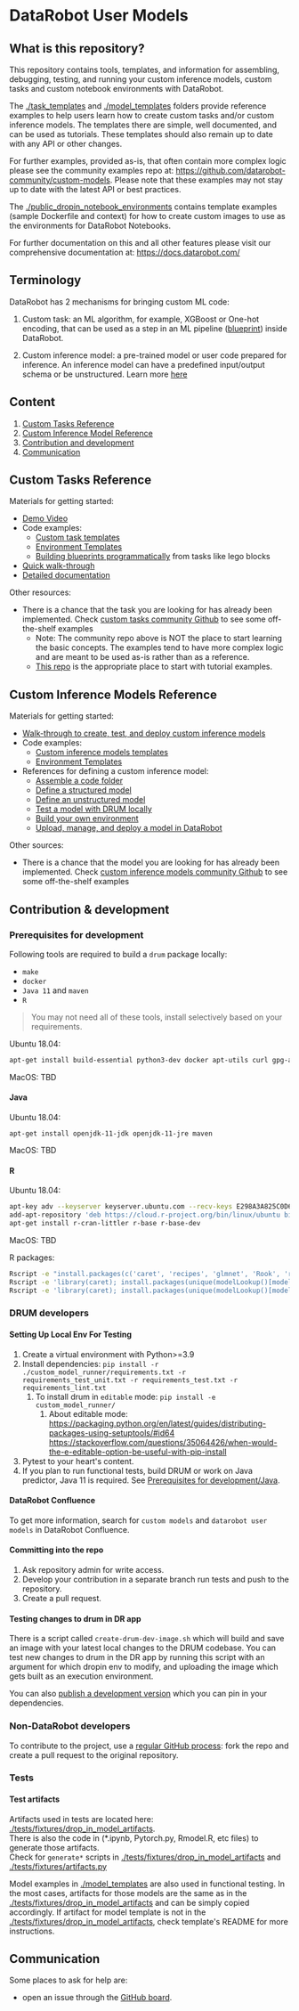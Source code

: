 # DataRobot User Models

## What is this repository? <a name="what_is_it"></a>
This repository contains tools, templates, and information for assembling, debugging, testing, 
and running your custom inference models, custom tasks and custom notebook environments with DataRobot.

The [./task_templates](./task_templates) 
and [./model_templates](./model_templates)
folders provide reference examples to
help users learn how to create custom tasks and/or custom inference models. 
The templates there are simple, well documented, and can be used as tutorials. 
These templates should also remain up to date with any API or other changes.

For further examples, provided as-is, that often contain more complex logic please
see the community examples repo at: https://github.com/datarobot-community/custom-models. 
Please note that these examples may not stay up to date with the latest API
or best practices. 

The [./public_dropin_notebook_environments](./public_dropin_notebook_environments) contains template examples 
(sample Dockerfile and context) for how to create custom images to use as the environments for DataRobot Notebooks.

For further documentation on this and all other features please visit our 
comprehensive documentation at: https://docs.datarobot.com/

## Terminology
DataRobot has 2 mechanisms for bringing custom ML code:

1. Custom task: an ML algorithm, for example, XGBoost or One-hot encoding, 
   that can be used as a step in an ML pipeline ([blueprint](https://docs.datarobot.com/en/docs/modeling/analyze-models/describe/blueprints.html)) 
   inside DataRobot.
   
2. Custom inference model: a pre-trained model or user code prepared for inference. 
   An inference model can have a predefined input/output schema or be unstructured. 
   Learn more [here](https://docs.datarobot.com/en/docs/mlops/deployment/custom-models/index.html)

## Content

1. [Custom Tasks Reference](#custom_task_ref)
2. [Custom Inference Model Reference](#custom_inference_model_ref)
3. [Contribution and development](#contribution)
4. [Communication](#communication)

## Custom Tasks Reference <a name="custom_task_ref"></a>

Materials for getting started:

* [Demo Video](https://youtu.be/XvtARLw8zVo)
* Code examples:
  * [Custom task templates](https://github.com/datarobot/datarobot-user-models/tree/master/task_templates)
  * [Environment Templates](https://github.com/datarobot/datarobot-user-models/tree/master/public_dropin_environments)
  * [Building blueprints programmatically](https://blueprint-workshop.datarobot.com/)
    from tasks like lego blocks     
* [Quick walk-through](https://docs.datarobot.com/en/docs/modeling/special-workflows/cml/cml-quickstart.html)
* [Detailed documentation](https://docs.datarobot.com/en/docs/modeling/special-workflows/cml/index.html)

Other resources:
* There is a chance that the task you are looking for has already been implemented. 
  Check [custom tasks community Github](https://github.com/datarobot-community/custom-models/tree/master/custom_tasks) 
  to see some off-the-shelf examples
  * Note: The community repo above is NOT the place to start learning the basic concepts. 
    The examples tend to have more complex logic and are meant to be used 
    as-is rather than as a reference.
  * [This repo](task_templates)
    is the appropriate place to start with tutorial examples.

## Custom Inference Models Reference <a name="custom_inference_model_ref"></a>

Materials for getting started:

* [Walk-through to create, test, and deploy custom inference models](https://docs.datarobot.com/en/docs/mlops/deployment/custom-models/index.html)
* Code examples:
    * [Custom inference models templates](https://github.com/datarobot/datarobot-user-models/tree/master/model_templates)
    * [Environment Templates](https://github.com/datarobot/datarobot-user-models/tree/master/public_dropin_environments)
* References for defining a custom inference model:
    * [Assemble a code folder](DEFINE-INFERENCE-MODEL.md#inference_model_folder)
    * [Define a structured model](DEFINE-INFERENCE-MODEL.md#structured_inference_model)
    * [Define an unstructured model](DEFINE-INFERENCE-MODEL.md#unstructured_inference_model)
    * [Test a model with DRUM locally](DEFINE-INFERENCE-MODEL.md#test_inference_model_drum)
    * [Build your own environment](DEFINE-INFERENCE-MODEL.md#build_own_environment)
    * [Upload, manage, and deploy a model in DataRobot](DEFINE-INFERENCE-MODEL.md#upload_custom_model)

Other sources:
* There is a chance that the model you are looking for has already been implemented. 
  Check [custom inference models community Github](https://github.com/datarobot-community/custom-models/tree/master/custom_inference) 
  to see some off-the-shelf examples


## Contribution & development <a name="contribution"></a>

### Prerequisites for development

Following tools are required to build a `drum` package locally:
* `make`
* `docker`
* `Java 11` and `maven`
* `R`

> You may not need all of these tools, install selectively based on your requirements.

Ubuntu 18.04: 
```sh
apt-get install build-essential python3-dev docker apt-utils curl gpg-agent software-properties-common dirmngr libssl-dev ca-certificates locales libcurl4-openssl-dev libxml2-dev libgomp1 gcc libc6-dev pandoc
```

MacOS: TBD

#### Java

Ubuntu 18.04: 
```
apt-get install openjdk-11-jdk openjdk-11-jre maven
```
MacOS: TBD


#### R
Ubuntu 18.04:  
```sh
apt-key adv --keyserver keyserver.ubuntu.com --recv-keys E298A3A825C0D65DFD57CBB651716619E084DAB9
add-apt-repository 'deb https://cloud.r-project.org/bin/linux/ubuntu bionic-cran35/'
apt-get install r-cran-littler r-base r-base-dev
```

MacOS: TBD

R packages:
```sh
Rscript -e "install.packages(c('caret', 'recipes', 'glmnet', 'Rook', 'rjson', 'e1071', 'tidyverse', 'devtools'), repos='https://cloud.r-project.org', Ncpus=4)"
Rscript -e 'library(caret); install.packages(unique(modelLookup()[modelLookup()$forReg, c(1)]), repos="https://cloud.r-project.org", Ncpus=4)'
Rscript -e 'library(caret); install.packages(unique(modelLookup()[modelLookup()$forClass, c(1)]), repos="https://cloud.r-project.org", Ncpus=4)'
```

### DRUM developers

#### Setting Up Local Env For Testing

1. Create a virtual environment with Python>=3.9
1. Install dependencies: `pip install -r ./custom_model_runner/requirements.txt -r requirements_test_unit.txt -r requirements_test.txt -r requirements_lint.txt`
   1. To install drum in `editable` mode: `pip install -e custom_model_runner/`
      1. About editable mode: https://packaging.python.org/en/latest/guides/distributing-packages-using-setuptools/#id64
         https://stackoverflow.com/questions/35064426/when-would-the-e-editable-option-be-useful-with-pip-install
1. Pytest to your heart's content.
2. If you plan to run functional tests, build DRUM or work on Java predictor, Java 11 is required. See [Prerequisites for development/Java](#java).

#### DataRobot Confluence
To get more information, search for `custom models` and `datarobot user models` in DataRobot Confluence.

#### Committing into the repo
1. Ask repository admin for write access.
2. Develop your contribution in a separate branch run tests and push to the repository.
3. Create a pull request.

#### Testing changes to drum in DR app
There is a script called `create-drum-dev-image.sh` which will build and save an image with your latest local changes to the DRUM codebase. You can test new changes to drum in the DR app by running this script with an argument for which dropin env to modify, and uploading the image which gets built as an execution environment. 

You can also [publish a development version](https://datarobot.atlassian.net/wiki/spaces/RAPTOR/pages/1419247790/Publishing+DRUM+to+PyPi#I-Just-Want-To-Test-My-Thing) which you can pin in your dependencies.

### Non-DataRobot developers
To contribute to the project, use a [regular GitHub process](https://help.github.com/en/github/collaborating-with-issues-and-pull-requests/creating-a-pull-request-from-a-fork): fork the repo and create a pull request to the original repository.

### Tests

#### Test artifacts
Artifacts used in tests are located here: [./tests/fixtures/drop_in_model_artifacts](./tests/fixtures/drop_in_model_artifacts).  
There is also the code in (*.ipynb, Pytorch.py, Rmodel.R, etc files) to generate those artifacts.  
Check for `generate*` scripts in [./tests/fixtures/drop_in_model_artifacts](./tests/fixtures/drop_in_model_artifacts) and [./tests/fixtures/artifacts.py](./tests/fixtures/artifacts.py)

Model examples in [./model_templates](./model_templates) are also used in functional testing. In the most cases, artifacts for those models are the same as in the [./tests/fixtures/drop_in_model_artifacts](./tests/fixtures/drop_in_model_artifacts) and can be simply copied accordingly.
If artifact for model template is not in the [./tests/fixtures/drop_in_model_artifacts](./tests/fixtures/drop_in_model_artifacts), check template's README for more instructions.


## Communication<a name="communication"></a>
Some places to ask for help are:
- open an issue through the [GitHub board](https://github.com/datarobot/datarobot-user-models/issues).
